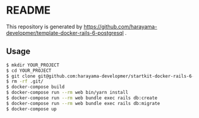 # README

This repository is generated by https://github.com/harayama-developmer/template-docker-rails-6-postgresql .

## Usage

```bash
$ mkdir YOUR_PROJECT
$ cd YOUR_PROJECT
$ git clone git@github.com:harayama-developmer/startkit-docker-rails-6-postgresql.git .
$ rm -rf .git/
$ docker-compose build
$ docker-compose run --rm web bin/yarn install
$ docker-compose run --rm web bundle exec rails db:create
$ docker-compose run --rm web bundle exec rails db:migrate
$ docker-compose up
```
